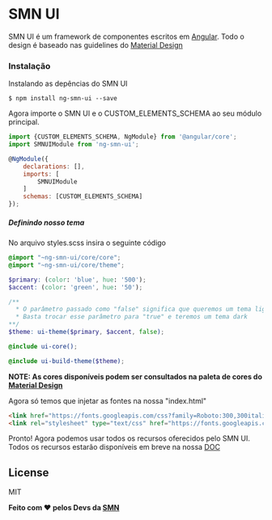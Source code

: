 # SMN UI

SMN UI é um framework de componentes escritos em [Angular](https://angular.io/). Todo o design é baseado nas guidelines do [Material Design](https://material.io/guidelines/)

### Instalação

Instalando as depências do SMN UI

```shell
$ npm install ng-smn-ui --save
```

Agora importe o SMN UI e o CUSTOM_ELEMENTS_SCHEMA ao seu módulo principal.

```js
import {CUSTOM_ELEMENTS_SCHEMA, NgModule} from '@angular/core';
import SMNUIModule from 'ng-smn-ui';

@NgModule({
    declarations: [],
    imports: [
        SMNUIModule
    ]
    schemas: [CUSTOM_ELEMENTS_SCHEMA]
});
```

##### Definindo nosso tema
No arquivo styles.scss insira o seguinte código
```scss
@import "~ng-smn-ui/core/core";
@import "~ng-smn-ui/core/theme";

$primary: (color: 'blue', hue: '500');
$accent: (color: 'green', hue: '50');

/**
  * O parâmetro passado como "false" significa que queremos um tema light
  * Basta trocar esse parâmetro para "true" e teremos um tema dark 
**/
$theme: ui-theme($primary, $accent, false); 

@include ui-core();

@include ui-build-theme($theme);
```
**NOTE: As cores disponíveis podem ser consultados na paleta de cores do [Material Design](https://material.io/guidelines/style/color.html#color-color-palette)**

Agora só temos que injetar as fontes na nossa "index.html"

```html
<link href="https://fonts.googleapis.com/css?family=Roboto:300,300italic,400,400italic,500,500italic,700,700italic" rel="stylesheet" type="text/css">
<link rel="stylesheet" type="text/css" href="https://fonts.googleapis.com/icon?family=Material+Icons">
```

Pronto! Agora podemos usar todos os recursos oferecidos pelo SMN UI. 
Todos os recursos estarão disponíveis em breve na nossa [DOC]()

License
----

MIT


**Feito com ❤️ pelos Devs da [SMN](http://smn.com.br/)**
